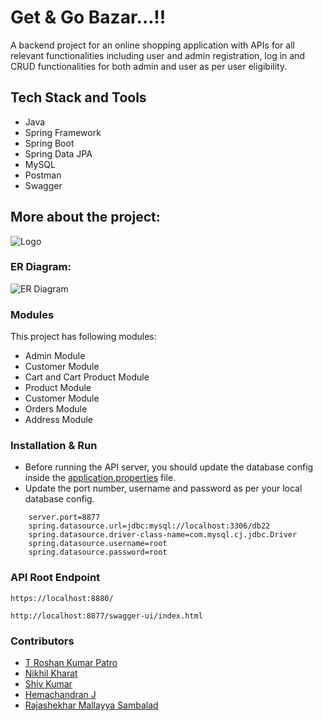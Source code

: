 # Get & Go Bazar...!!

A backend project for an online shopping application with APIs for all relevant functionalities including user and admin registration, log in and CRUD functionalities for both admin and user as per user eligibility. 

## Tech Stack and Tools

* Java
* Spring Framework
* Spring Boot
* Spring Data JPA
* MySQL
* Postman
* Swagger




## More about the project:

![Logo](https://github.com/Roshan-Patro/lazy-jeans-3588/blob/main/Images/Get_Go_Bazar...!!.jpeg)


### ER Diagram:

![ER Diagram](https://github.com/Roshan-Patro/lazy-jeans-3588/blob/main/Images/ER_Diagram.png)

### Modules

This project has following modules:

- Admin Module
- Customer Module
- Cart and Cart Product Module
- Product Module
- Customer Module
- Orders Module
- Address Module

### Installation & Run

* Before running the API server, you should update the database config inside the [application.properties](https://github.com/Roshan-Patro/lazy-jeans-3588/blob/main/OnlineShoppingApplication/src/main/resources/application.properties) file. 
* Update the port number, username and password as per your local database config.

```
    server.port=8877
    spring.datasource.url=jdbc:mysql://localhost:3306/db22
    spring.datasource.driver-class-name=com.mysql.cj.jdbc.Driver
    spring.datasource.username=root
    spring.datasource.password=root

```

### API Root Endpoint
```
https://localhost:8880/
```
```
http://localhost:8877/swagger-ui/index.html
```

### Contributors

* [T Roshan Kumar Patro](https://github.com/Roshan-Patro)
* [Nikhil Kharat](https://github.com/nikhilkharat)
* [Shiv Kumar](https://github.com/Shiv-96)
* [Hemachandran J](https://github.com/hemachandran-4)
* [Rajashekhar Mallayya Sambalad](https://github.com/rajashekharms369)
